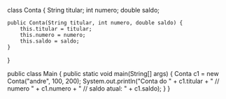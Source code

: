 class Conta {
    String titular;
    int numero;
    double saldo;
    
    public Conta(String titular, int numero, double saldo) {
        this.titular = titular;
        this.numero = numero;
        this.saldo = saldo;
    }
}

public class Main {
    public static void main(String[] args) {
        Conta c1 = new Conta("andre", 100, 200);
        System.out.println("Conta do " + c1.titular + " // numero " + c1.numero + " // saldo atual: " + c1.saldo);
    }
}
